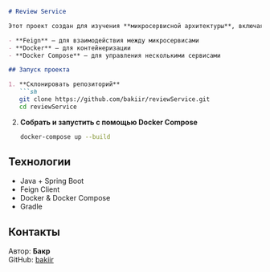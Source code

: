 
```markdown
# Review Service

Этот проект создан для изучения **микросервисной архитектуры**, включая:

- **Feign** – для взаимодействия между микросервисами  
- **Docker** – для контейнеризации  
- **Docker Compose** – для управления несколькими сервисами  

## Запуск проекта

1. **Склонировать репозиторий**  
   ```sh
   git clone https://github.com/bakiir/reviewService.git
   cd reviewService
   ```

2. **Собрать и запустить с помощью Docker Compose**  
   ```sh
   docker-compose up --build
   ```

## Технологии

- Java + Spring Boot  
- Feign Client  
- Docker & Docker Compose  
- Gradle  

## Контакты

Автор: **Бакр**  
GitHub: [bakiir](https://github.com/bakiir)
```

